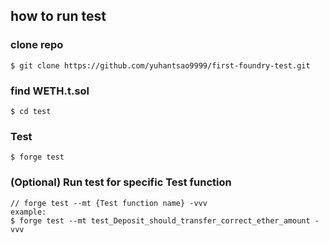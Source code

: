 ## how to run test

### clone repo

```shell
$ git clone https://github.com/yuhantsao9999/first-foundry-test.git
```

### find WETH.t.sol

```shell
$ cd test
```

### Test

```shell
$ forge test
```

### (Optional) Run test for specific Test function

```shell
// forge test --mt {Test function name} -vvv
example:
$ forge test --mt test_Deposit_should_transfer_correct_ether_amount -vvv
```
